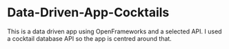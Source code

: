 # Data-Driven-App-Cocktails
This is a data driven app using OpenFrameworks and a selected API. I used a cocktail database API so the app is centred around that.
